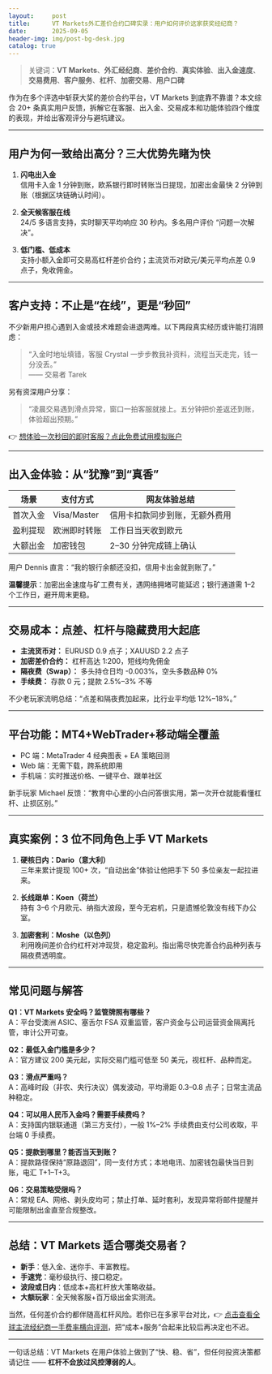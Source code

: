 ```yaml
---
layout:     post
title:      VT Markets外汇差价合约口碑实录：用户如何评价这家获奖经纪商？
date:       2025-09-05
header-img: img/post-bg-desk.jpg
catalog: true
---
```


> 关键词：**VT Markets**、**外汇经纪商**、**差价合约**、**真实体验**、**出入金速度**、**交易费用**、**客户服务**、**杠杆**、**加密交易**、**用户口碑**

作为在多个评选中斩获大奖的差价合约平台，VT Markets 到底靠不靠谱？本文综合 20+ 条真实用户反馈，拆解它在客服、出入金、交易成本和功能体验四个维度的表现，并给出客观评分与避坑建议。

---

## 用户为何一致给出高分？三大优势先睹为快

1. **闪电出入金**  
   信用卡入金 1 分钟到账，欧系银行即时转账当日提现，加密出金最快 2 分钟到账（根据区块链确认时间）。  
   
2. **全天候客服在线**  
   24/5 多语言支持，实时聊天平均响应 30 秒内。多名用户评价 “问题一次解决”。

3. **低门槛、低成本**  
   支持小额入金即可交易高杠杆差价合约；主流货币对欧元/美元平均点差 0.9 点子，免收佣金。

---

## 客户支持：不止是“在线”，更是“秒回”

不少新用户担心遇到入金或技术难题会进退两难。以下两段真实经历或许能打消顾虑：

> “入金时地址填错，客服 Crystal 一步步教我补资料，流程当天走完，钱一分没丢。”  
> —— 交易者 Tarek

另有资深用户分享：

> “凌晨交易遇到滑点异常，窗口一拍客服就接上。五分钟把价差返还到账，体验超出预期。”

👉 [想体验一次秒回的即时客服？点此免费试用模拟账户](https://okxdog.com/)

---

## 出入金体验：从“犹豫”到“真香”

| 场景 | 支付方式 | 网友体验总结 |
|---|---|---|
| 首次入金 | Visa/Master | 信用卡扣款同步到账，无额外费用 |
| 盈利提现 | 欧洲即时转账 | 工作日当天收到欧元 |
| 大额出金 | 加密钱包 | 2–30 分钟完成链上确认 |

用户 Dennis 直言：“我的银行余额还没扣，信用卡出金就到账了。”

**温馨提示**：加密出金速度与矿工费有关，遇网络拥堵可能延迟；银行通道需 1–2 个工作日，避开周末更稳。

---

## 交易成本：点差、杠杆与隐藏费用大起底

- **主流货币对：** EURUSD 0.9 点子；XAUUSD 2.2 点子  
- **加密差价合约：** 杠杆高达 1:200，短线均免佣金  
- **隔夜费（Swap）：** 多头持仓日均 -0.003%，空头多数品种 0%  
- **手续费：** 存款 0 元；提款 2.5%–3% 不等

不少老玩家流明总结：“点差和隔夜费加起来，比行业平均低 12%–18%。”

---

## 平台功能：MT4+WebTrader+移动端全覆盖

- PC 端：MetaTrader 4 经典图表 + EA 策略回测  
- Web 端：无需下载，跨系统即用  
- 手机端：实时推送价格、一键平仓、跟单社区

新手玩家 Michael 反馈：“教育中心里的小白问答很实用，第一次开仓就能看懂杠杆、止损区别。”

---

## 真实案例：3 位不同角色上手 VT Markets

1. **硬核日内：Dario（意大利）**  
   三年来累计提现 100+ 次，“自动出金”体验让他把手下 50 多位亲友一起拉进来。

2. **长线跟单：Koen（荷兰）**  
   持有 3–6 个月欧元、纳指大波段，至今无宕机，只是遗憾伦敦没有线下办公室。

3. **加密套利：Moshe（以色列）**  
   利用晚间差价合约杠杆对冲现货，稳定盈利。指出需尽快完善合约品种列表与隔夜费透明度。

---

## 常见问题与解答

**Q1：VT Markets 安全吗？监管牌照有哪些？**  
A：平台受澳洲 ASIC、塞舌尔 FSA 双重监管，客户资金与公司运营资金隔离托管，审计公开可查。

**Q2：最低入金门槛是多少？**  
A：官方建议 200 美元起，实际交易门槛可低至 50 美元，视杠杆、品种而定。

**Q3：滑点严重吗？**  
A：高峰时段（非农、央行决议）偶发波动，平均滑距 0.3–0.8 点子；日常主流品种稳定。

**Q4：可以用人民币入金吗？需要手续费吗？**  
A：支持国内银联通道（第三方支付），一般 1%–2% 手续费由支付公司收取，平台端 0 手续费。

**Q5：提款到哪里？能否当天到账？**  
A：提款路径保持“原路退回”，同一支付方式；本地电讯、加密钱包最快当日到账，电汇 T+1–T+3。

**Q6：交易策略受限吗？**  
A：常规 EA、网格、剥头皮均可；禁止打单、延时套利，发现异常将邮件提醒并可能限制出金直至合规整改。

---

## 总结：VT Markets 适合哪类交易者？

- **新手**：低入金、迷你手、丰富教程。  
- **手速党**：毫秒级执行、接口稳定。  
- **波段或日内**：低成本+高杠杆放大策略收益。  
- **大额玩家**：全天候客服+百万级出金实测流。

当然，任何差价合约都伴随高杠杆风险。若你已在多家平台对比，👉 [点击查看全球主流经纪商一手费率横向评测](https://okxdog.com/)，把“成本+服务”合起来比较后再决定也不迟。

---

一句话总结：VT Markets 在用户体验上做到了“快、稳、省”，但任何投资决策都请记住 —— **杠杆不会放过风控薄弱的人**。